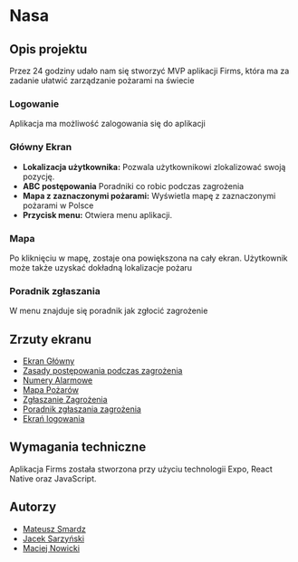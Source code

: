 # Nasa

## Opis projektu

Przez 24 godziny udało nam się stworzyć MVP aplikacji Firms, która ma za zadanie ułatwić zarządzanie pożarami na świecie

### Logowanie

Aplikacja ma możliwość zalogowania się do aplikacji

### Główny Ekran

- **Lokalizacja użytkownika:** Pozwala użytkownikowi zlokalizować swoją pozycję.
- **ABC postępowania** Poradniki co robic podczas zagrożenia
- **Mapa z zaznaczonymi pożarami:** Wyświetla mapę z zaznaczonymi pożarami w Polsce
- **Przycisk menu:** Otwiera menu aplikacji.

### Mapa

Po kliknięciu w mapę, zostaje ona powiększona na cały ekran. Użytkownik może także uzyskać dokładną lokalizacje pożaru

### Poradnik zgłaszania

W menu znajduje się poradnik jak zgłocić zagrożenie 

## Zrzuty ekranu

* [Ekran Główny](https://i.imgur.com/5aqApwn.png)
* [Zasady postępowania podczas zagrożenia](https://i.imgur.com/IFxZIFd.png)
* [Numery Alarmowe](https://i.imgur.com/gHGJ5Ff.png)
* [Mapa Pożarów](https://i.imgur.com/iMxRQ8d.png)
* [Zgłaszanie Zagrożenia](https://i.imgur.com/YMZYOtZ.png)
* [Poradnik zgłaszania zagrożenia](https://i.imgur.com/a86pwqD.png)
* [Ekrań logowania](https://i.imgur.com/7kpXJym.png)

## Wymagania techniczne

Aplikacja Firms została stworzona przy użyciu technologii Expo, React Native oraz JavaScript.

## Autorzy

- [Mateusz Smardz](https://github.com/Nbaklub)
- [Jacek Sarzyński](https://github.com/Jacek2112)
- [Maciej Nowicki](https://github.com/MaciejNowicki2005)
